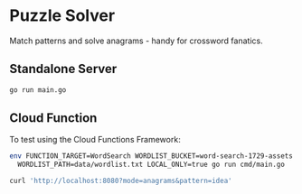 # Puzzle Solver

Match patterns and solve anagrams - handy for crossword fanatics.

## Standalone Server

```bash
go run main.go
```

## Cloud Function

To test using the Cloud Functions Framework:

```bash
env FUNCTION_TARGET=WordSearch WORDLIST_BUCKET=word-search-1729-assets \
  WORDLIST_PATH=data/wordlist.txt LOCAL_ONLY=true go run cmd/main.go

curl 'http://localhost:8080?mode=anagrams&pattern=idea'
```
